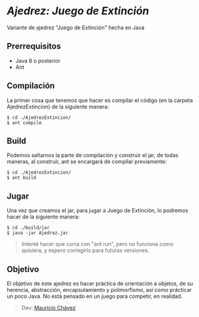 # *Ajedrez: Juego de Extinción*

Variante de ajedrez "Juego de Extinción" hecha en Java


## Prerrequisitos

  * Java 8 o posterior
  * Ant

## Compilación

La primer cosa que tenemos que hacer es compilar el código (en la carpeta AjedrezExtincion) de la siguiente manera:

    $ cd ./AjedrezExtincion/
    $ ant compile

## Build

Podemos saltarnos la parte de compilación y construir el jar, de todas maneras, al construir,
ant se encargará de compilar previamente:

    $ cd ./AjedrezExtincion/
    $ ant build

## Jugar

Una vez que creamos el jar, para jugar a Juego de Extinción, lo podremos hacer de la siguiente manera:

    $ cd ./build/jar
    $ java -jar Ajedrez.jar

> Intenté hacer que corra con "ant run", pero no funciona como quisiera, y espero corregirlo para
futuras versiones.

## Objetivo

El objetivo de este ajedrez es hacer práctica de orientación a objetos, de su herencia, abstracción, encapsulamiento y polimorfismo, así como prácticar un poco Java. No está pensado en un juego para competir, en realidad.

> Dev: [Mauricio Chávez](https://twitter.com/ImBrianstorm)
